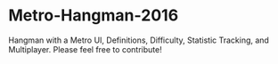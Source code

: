 # Metro-Hangman-2016
Hangman with a Metro UI, Definitions, Difficulty, Statistic Tracking, and Multiplayer.
Please feel free to contribute!
